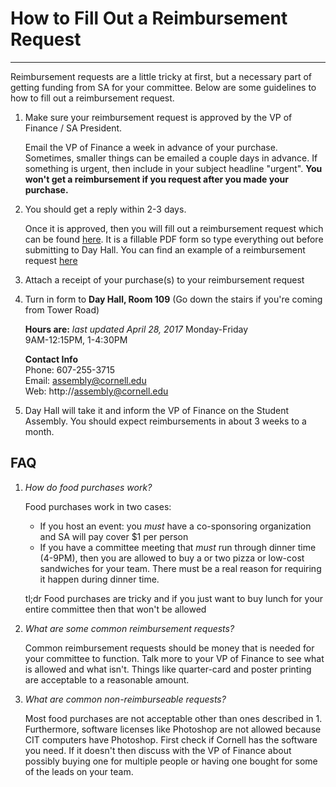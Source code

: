 # How to Fill Out a Reimbursement Request
-----
Reimbursement requests are a little tricky at first, but a necessary part of getting funding from SA for your committee. Below are some guidelines to how to fill out a reimbursement request.


1. Make sure your reimbursement request is approved by the VP of Finance / SA President.  

    Email the VP of Finance a week in advance of your purchase. Sometimes, smaller things can be emailed a couple days in advance. If something is urgent, then include in your subject headline "urgent". **You won't get a reimbursement if you request after you made your purchase.**

2. You should get a reply within 2-3 days. 

    Once it is approved, then you will fill out a reimbursement request which can be found [here](http://assembly.cornell.edu/uploads/Main/20120912_assemblies_reimbursement_request.pdf). It is a fillable PDF form so type everything out before submitting to Day Hall. You can find an example of a reimbursement request [here](example-reimbursement.pdf)

3. Attach a receipt of your purchase(s) to your reimbursement request

4. Turn in form to **Day Hall, Room 109** (Go down the stairs if you're coming from Tower Road)  

    **Hours are:** *last updated April 28, 2017*
Monday-Friday  
9AM-12:15PM, 1-4:30PM  

    **Contact Info**  
Phone: 607-255-3715  
Email: assembly@cornell.edu  
Web: http://assembly@cornell.edu


5. Day Hall will take it and inform the VP of Finance on the Student Assembly. You should expect reimbursements in about 3 weeks to a month.

## FAQ
1. *How do food purchases work?*  

    Food purchases work in two cases:  
    * If you host an event: you *must* have a co-sponsoring organization and SA will pay cover $1 per person  
    * If you have a committee meeting that *must* run through dinner time (4-9PM), then you are allowed to buy a or two pizza or low-cost sandwiches for your team. There must be a real reason for requiring it happen during dinner time. 

   tl;dr Food purchases are tricky and if you just want to buy lunch for your entire committee then that won't be allowed

2. *What are some common reimbursement requests?*

   Common reimbursement requests should be money that is needed for your committee to function. Talk more to your VP of Finance to see what is allowed and what isn't. Things like quarter-card and poster printing are acceptable to a reasonable amount. 

3. *What are common non-reimburseable requests?*

    Most food purchases are not acceptable other than ones described in 1. Furthermore, software licenses like Photoshop are not allowed because CIT computers have Photoshop. First check if Cornell has the software you need. If it doesn't then discuss with the VP of Finance about possibly buying one for multiple people or having one bought for some of the leads on your team.

